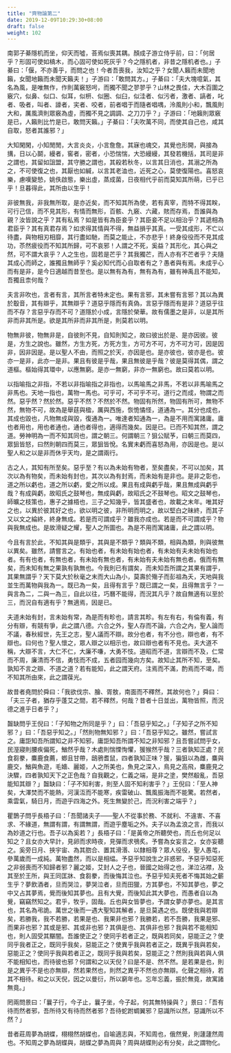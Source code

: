 ```yaml
---
title: "齊物論第二"
date: 2019-12-09T10:29:30+08:00
draft: false
weight: 102
---
```




南郭子綦隱机而坐，仰天而噓，荅焉似喪其耦。顏成子游立侍乎前，曰：「<span class="text-muted">何居乎？形固可使如槁木，而心固可使如死灰乎？今之隱机者，非昔之隱机者也。</span>」子綦曰：「<span class="text-muted">偃，不亦善乎，而問之也！今者吾喪我，汝知之乎？女聞人籟而未聞地籟，女聞地籟而未聞天籟夫！</span>」子游曰：「<span class="text-muted">敢問其方。</span>」子綦曰：「<span class="text-muted">夫大塊噫氣，其名為風，是唯無作，作則萬竅怒呺，而獨不聞之翏翏乎？山林之畏佳，大木百圍之竅穴，似鼻、似口、似耳，似枅、似圈、似臼，似洼者、似污者，激者、謞者，叱者、吸者，叫者、譹者，宎者、咬者，前者唱于而隨者唱喁，泠風則小和，飄風則大和，厲風濟則眾竅為虛，而獨不見之調調、之刀刀乎？</span>」子游曰：「<span class="text-muted">地籟則眾竅是已，人籟則比竹是已，敢問天籟。</span>」子綦曰：「<span class="text-muted">夫吹萬不同，而使其自己也，咸其自取，怒者其誰邪？</span>」

大知閑閑，小知閒閒，大言炎炎，小言詹詹。其寐也魂交，其覺也形開，與接為搆，日以心鬬，縵者，窖者，密者，小恐惴惴，大恐縵縵，其發若機括，其司是非之謂也，其留如詛盟，其守勝之謂也，其殺若秋冬，以言其日消也，其溺之所為之，不可使復之也，其厭也如緘，以言其老洫也，近死之心，莫使復陽也。喜怒哀樂，慮嘆變慹，姚佚啟態，樂出虛，蒸成菌，日夜相代乎前而莫知其所萌，已乎已乎！旦暮得此，其所由以生乎！

非彼無我，非我無所取，是亦近矣，而不知其所為使，若有真宰，而特不得其眹，可行己信，而不見其形，有情而無形，百骸、九竅、六藏，賅而存焉，吾誰與為親？汝皆說之乎？其有私焉？如是皆有為臣妾乎？其臣妾不足以相治乎？其遞相為君臣乎？其有真君存焉？如求得其情與不得，無益損乎其真。一受其成形，不亡以待盡，與物相刃相靡，其行盡如馳，而莫之能止，不亦悲乎！終身役役而不見其成功，苶然疲役而不知其所歸，可不哀邪！人謂之不死，奚益？其形化，其心與之然，可不謂大哀乎？人之生也，固若是芒乎？其我獨芒，而人亦有不芒者乎？夫隨其成心而師之，誰獨且無師乎？奚必知代而心自取者有之？愚者與有焉。未成乎心而有是非，是今日適越而昔至也。是以無有為有，無有為有，雖有神禹且不能知，吾獨且柰何哉？

夫言非吹也，言者有言，其所言者特未定也。果有言邪，其未嘗有言邪？其以為異於鷇音，其有辯乎，其無辯乎？道惡乎隱而有真偽，言惡乎隱而有是非？道惡乎往而不存？言惡乎存而不可？道隱於小成，言隱於榮華。故有儒墨之是非，以是其所非而非其所是。欲是其所非而非其所是，則莫若以明。

物無非彼，物無非是，自彼則不見，自知則知之，故曰彼出於是、是亦因彼。彼是，方生之說也。雖然，方生方死，方死方生，方可方不可，方不可方可，因是因非，因非因是。是以聖人不由，而照之於天，亦因是也。是亦彼也，彼亦是也。彼亦一是非，此亦一是非。果且有彼是乎哉，果且無彼是乎哉？彼是莫得其偶，謂之道樞。樞始得其環中，以應無窮。是亦一無窮，非亦一無窮也。故曰莫若以明。

以指喻指之非指，不若以非指喻指之非指也，以馬喻馬之非馬，不若以非馬喻馬之非馬也。天地一指也，萬物一馬也。可乎可，不可乎不可。道行之而成，物謂之而然。惡乎然？然於然。惡乎不然？不然於不然。物固有所然，物固有所可，無物不然，無物不可，故為是舉莛與楹，厲與西施，恢恑憰怪，道通為一。其分也成也，其成也毀也，凡物無成與毀，復通為一。唯達者知通為一，為是不用而寓諸庸。庸也者用也，用也者通也，通也者得也，適得而幾矣。因是已。已而不知其然，謂之道。勞神明為一而不知其同也，謂之朝三。何謂朝三？狙公賦芧，曰朝三而莫四，眾狙皆怒，曰然則朝四而莫三，眾狙皆悅。名實未虧而喜怒為用，亦因是也。是以聖人和之以是非而休乎天均，是之謂兩行。

古之人，其知有所至矣。惡乎至？有以為未始有物者，至矣盡矣，不可以加矣，其次以為有物矣，而未始有封也，其次以為有封焉，而未始有是非也。是非之彰也，道之所以虧也，道之所以虧，愛之所以成。果且有成與虧乎哉，果且無成與虧乎哉？有成與虧，故昭氏之鼓琴也，無成與虧，故昭氏之不鼓琴也。昭文之鼓琴也，師曠之枝策也，惠子之據梧也，三子之知幾乎，皆其盛者也，故載之末年。唯其好之也，以異於彼其好之也，欲以明之彼，非所明而明之，故以堅白之昧終，而其子又以文之綸終，終身無成。若是而可謂成乎？雖我亦成也。若是而不可謂成乎？物與我無成也。是故滑疑之耀，聖人之所圖也。為是不用而寓諸庸，此之謂以明。

今且有言於此，不知其與是類乎，其與是不類乎？類與不類，相與為類，則與彼無以異矣。雖然，請嘗言之。有始也者，有未始有始也者，有未始有夫未始有始也者。有有也者，有無也者，有未始有無也者，有未始有夫未始有無也者。俄而有無矣，而未知有無之果孰有孰無也。今我則已有謂矣，而未知吾所謂之其果有謂乎，其果無謂乎？天下莫大於秋毫之末而大山為小，莫壽於殤子而彭祖為夭，天地與我並生而萬物與我為一。既已為一矣，且得有言乎？既已謂之一矣，且得無言乎？一與言為二，二與一為三，自此以往，巧曆不能得，而況其凡乎？故自無適有以至於三，而況自有適有乎？無適焉，因是已。

夫道未始有封，言未始有常，為是而有畛也，請言其畛。有左有右，有倫有義，有分有辯，有競有爭，此之謂八德。六合之外，聖人存而不論，六合之內，聖人論而不議，春秋經世，先王之志，聖人議而不辯。故分也者，有不分也，辯也者，有不辯也。曰何也？聖人懷之，眾人辯之以相示也，故曰辯也者有不見也。夫大道不稱，大辯不言，大仁不仁，大廉不嗛，大勇不忮。道昭而不道，言辯而不及，仁常而不周，廉清而不信，勇忮而不成，五者园而幾向方矣。故知止其所不知，至矣。孰知不言之辯、不道之道？若有能知，此之謂天府。注焉而不滿，酌焉而不竭，而不知其所由來，此之謂葆光。

故昔者堯問於舜曰：「<span class="text-muted">我欲伐宗、膾、胥敖，南面而不釋然，其故何也？</span>」舜曰：「<span class="text-muted">夫三子者，猶存乎蓬艾之間，若不釋然，何哉？昔者十日並出，萬物皆照，而況德之進乎日者乎？</span>」

齧缺問乎王倪曰：「<span class="text-muted">子知物之所同是乎？</span>」曰：「<span class="text-muted">吾惡乎知之。</span>」「<span class="text-muted">子知子之所不知邪？</span>」曰：「<span class="text-muted">吾惡乎知之。</span>」「<span class="text-muted">然則物無知邪？</span>」曰：「<span class="text-muted">吾惡乎知之。雖然，嘗試言之。庸詎知吾所謂知之非不知邪，庸詎知吾所謂不知之非知邪？且吾嘗試問乎女，民溼寢則腰疾偏死，鰌然乎哉？木處則惴慄恂懼，猨猴然乎哉？三者孰知正處？民食芻豢，麋鹿食薦，蝍且甘帶，鴟鴉耆鼠，四者孰知正味？猨，猵狙以為雌，麋與鹿交，鰌與魚遊，毛嬙、麗姬，人之所美也，魚見之深入，鳥見之高飛，麋鹿見之決驟，四者孰知天下之正色哉？自我觀之，仁義之端，是非之塗，樊然殽亂，吾惡能知其辯？</span>」齧缺曰：「<span class="text-muted">子不知利害，則至人固不知利害乎？</span>」王倪曰：「<span class="text-muted">至人神矣，大澤焚而不能熱，河漢沍而不能寒，疾雷破山、飄風振海而不能驚。若然者，乘雲氣，騎日月，而遊乎四海之外。死生無變於己，而況利害之端乎？</span>」

瞿鵲子問乎長梧子曰：「<span class="text-muted">吾聞諸夫子——聖人不從事於務、不就利、不違害、不喜求、不緣道，無謂有謂，有謂無謂，而遊乎塵垢之外。夫子以為孟浪之言，而我以為妙道之行也。吾子以為奚若？</span>」長梧子曰：「<span class="text-muted">是黃帝之所聽熒也，而丘也何足以知之？且女亦大早計，見卵而求時夜，見彈而求鴞炙。予嘗為女妄言之，女亦妄聽之。奚旁日月、挾宇宙、為其脗合、置其滑湣、以隸相尊？眾人役役，聖人愚芚，參萬歲而一成純。萬物盡然，而以是相緼。予惡乎知說生之非惑邪，予惡乎知惡死之非弱喪而不知歸者邪？麗之姬，艾封人之子也，晉國之始得之也，涕泣沾襟，及其至於王所，與王同匡牀、食芻豢，而後悔其泣也。予惡乎知夫死者不悔其始之蘄生乎？夢飲酒者，旦而哭泣，夢哭泣者，旦而田獵，方其夢也，不知其夢也，夢之中又占其夢焉，覺而後知其夢也。且有大覺，而後知此其大夢也，而愚者自以為覺，竊竊然知之。君乎，牧乎，固哉。丘也與女皆夢也，予謂女夢亦夢也。是其言也，其名為弔詭。萬世之後而一遇大聖知其解者，是旦莫遇之也。既使我與若辯矣，若勝我，我不若勝，若果是也、我果非也邪？我勝若，若不吾勝，我果是邪、而果非也邪？其或是邪、其或非也邪？其俱是也、其俱非也邪？我與若不能相知也，則人固受其黮闇。吾誰使正之？使同乎若者正之，既與若同矣，惡能正之？使同乎我者正之，既同乎我矣，惡能正之？使異乎我與若者正之，既異乎我與若矣，惡能正之？使同乎我與若者正之，既同乎我與若矣，惡能正之？然則我與若與人俱不能相知也，而待彼也邪？何謂和之以天倪？曰是不是、然不然。是若果是也，則是之異乎不是也亦無辯，然若果然也，則然之異乎不然也亦無辯。化聲之相待，若其不相待。和之以天倪，因之以曼衍，所以窮年也。忘年忘義，振於無竟，故寓諸無竟。</span>」

罔兩問景曰：「<span class="text-muted">曩子行，今子止，曩子坐，今子起，何其無特操與？</span>」景曰：「<span class="text-muted">吾有待而然者邪，吾所待又有待而然者邪？吾待蛇跗蜩翼邪？惡識所以然，惡識所以不然？</span>」

昔者莊周夢為胡蝶，栩栩然胡蝶也，自喻適志與，不知周也，俄然覺，則蘧蘧然周也。不知周之夢為胡蝶與，胡蝶之夢為周與？周與胡蝶則必有分矣，此之謂物化。